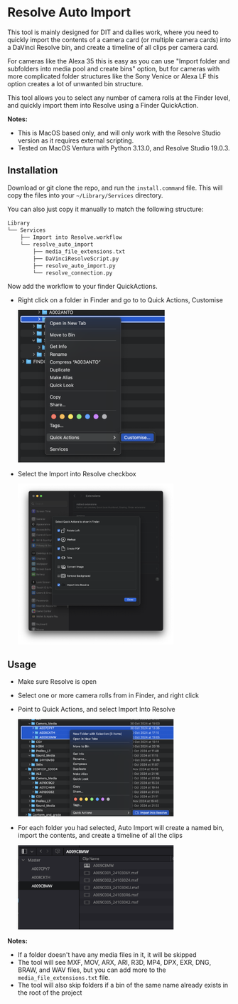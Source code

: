 # Resolve Auto Import

This tool is mainly designed for DIT and dailies work, where you need to quickly import the contents of a camera card (or multiple camera cards) into a DaVinci Resolve bin, and create a timeline of all clips per camera card.

For cameras like the Alexa 35 this is easy as you can use "Import folder and subfolders into media pool and create bins" option, but for cameras with more complicated folder structures like the Sony Venice or Alexa LF this option creates a lot of unwanted bin structure.

This tool allows you to select any number of camera rolls at the Finder level, and quickly import them into Resolve using a Finder QuickAction.

**Notes:**
* This is MacOS based only, and will only work with the Resolve Studio version as it requires external scripting.
* Tested on MacOS Ventura with Python 3.13.0, and Resolve Studio 19.0.3.

## Installation
Download or git clone the repo, and run the `install.command` file. This will copy the files into your `~/Library/Services` directory. 

You can also just copy it manually to match the following structure:
```
Library
└── Services
    ├── Import into Resolve.workflow
    └── resolve_auto_import
        ├── media_file_extensions.txt
        ├── DaVinciResolveScript.py
        ├── resolve_auto_import.py
        └── resolve_connection.py
```
Now add the workflow to your finder QuickActions.

* Right click on a folder in Finder and go to to Quick Actions, Customise

    <img src="src/install_1.png" width="330"/>

* Select the Import into Resolve checkbox
    
    <img src="src/install_2.png" width="350"/>

## Usage

* Make sure Resolve is open
* Select one or more camera rolls from in Finder, and right click
* Point to Quick Actions, and select Import Into Resolve

    <img src="src/usage_1.png" width="350"/>

* For each folder you had selected, Auto Import will create a named bin, import the contents, and create a timeline of all the clips

    <img src="src/usage_2.png" width="350"/>
  
**Notes:**
* If a folder doesn't have any media files in it, it will be skipped
* The tool will see MXF, MOV, ARX, ARI, R3D, MP4, DPX, EXR, DNG, BRAW, and WAV files, but you can add more to the `media_file_extensions.txt` file.
* The tool will also skip folders if a bin of the same name already exists in the root of the project

